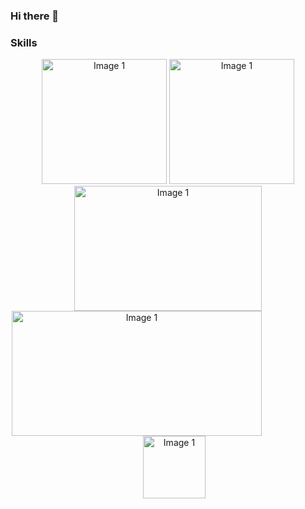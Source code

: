 ### Hi there 👋
### Skills
<div align="center">
    <img src="https://spring.io/img/spring-2.svg" alt="Image 1" width="200" height="200"/>
    <img src="https://angular.io/assets/images/logos/angularjs/AngularJS-Shield.svg" alt="Image 1" width="200" height="200"/>
   <img src="https://1000logos.net/wp-content/uploads/2020/09/Java-Logo.png" alt="Image 1" width="300" height="200"/>
<img src="https://upload.wikimedia.org/wikipedia/commons/thumb/e/e3/Jenkins_logo_with_title.svg/2560px-Jenkins_logo_with_title.svg.png" alt="Image 1" width="400" height="200" style="margin-right: 100px"/>
<img src="https://upload.wikimedia.org/wikipedia/commons/thumb/9/93/Amazon_Web_Services_Logo.svg/1200px-Amazon_Web_Services_Logo.svg.png" alt="Image 1" width="100" height="100" style="margin-left: 20px;"/>


  
</div>











<!--
**arunvemireddy/arunvemireddy** is a ✨ _special_ ✨ repository because its `README.md` (this file) appears on your GitHub profile.

Here are some ideas to get you started:

- 🔭 I’m currently working on ...
- 🌱 I’m currently learning ...
- 👯 I’m looking to collaborate on ...
- 🤔 I’m looking for help with ...
- 💬 Ask me about ...
- 📫 How to reach me: ...
- 😄 Pronouns: ...
- ⚡ Fun fact: ...
-->
